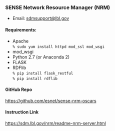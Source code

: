 ### SENSE Network Resource Manager (NRM)
* Email: sdmsupport@lbl.gov

#### Requirements:
* Apache <br/>
  `% sudo yum install httpd mod_ssl mod_wsgi `
* mod_wsgi 
* Python 2.7 (or Anaconda 2)
* FLASK 
* RDFlib <br/>
  `% pip install flask_restful` <br/>
  `% pip install rdflib`

#### GitHub Repo
https://github.com/esnet/sense-nrm-oscars

#### Instruction Link
https://sdm.lbl.gov/nrm/readme-nrm-server.html


